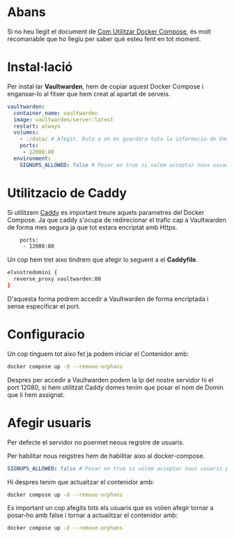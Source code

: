 # Abans

Si no heu llegit el document de [Com Utilitzar Docker Compose](https://github.com/Otorexer/SerLliure/tree/main/Tutorials/ComUtilitzarDockerCompose), és molt recomanable que ho llegiu per saber què esteu fent en tot moment.

# Instal·lació

Per instal·lar **Vaultwarden**, hem de copiar aquest Docker Compose i enganxar-lo al fitxer que hem creat al apartat de serveis.

```yaml
vaultwarden:
  container_name: vaultwarden
  image: vaultwarden/server:latest
  restart: always
  volumes:
    - :/data/ # Afegit. Ruta a on es guardara tota la informacio de Vaultwarden
    ports:
     - 12080:80
  environment:
    SIGNUPS_ALLOWED: false # Posar en true si volem acceptar nous usuaris pero tornar a posar en false un cop afegits els usuaris.
```

# Utilitzacio de Caddy

Si utilitzem [Caddy](https://github.com/Otorexer/SerLliure/tree/main/Serveis/Caddy) es important treure aquets parametres del Docker Compose. Ja que caddy s'ocupa de redirecionar el trafic cap a Vaultwarden de forma mes segura ja que tot estara encriptat amb Https.

```bash
    ports:
     - 12080:80
```

Un cop hem tret aixo tindrem que afegir lo seguent a el **Caddyfile**.

```bash
elvostredomini {
  reverse_proxy vaultwarden:80
}
```

D'aquesta forma podrem accedir a Vaultwarden de forma encriptada i sense especificar el port.

# Configuracio

Un cop tinguem tot aixo fet ja podem iniciar el Contenidor amb:

```bash
docker compose up -d --remove-orphans
```

Despres per accedir a Vaultwarden podem la Ip del nostre servidor hi el port 12080, si hem utilitzat Caddy domes tenim que posar el nom de Domin que li hem assignat.

# Afegir usuaris

Per defecte el servidor no poermet neous registre de usuaris.

Per habilitar nous reigstres hem de habilitar aixo al docker-compose.

```yaml
SIGNUPS_ALLOWED: false # Posar en true si volem acceptar nous usuaris pero tornar a posar en false un cop afegits els usuaris.
```

Hi despres tenim que actuaitzar el contenidor amb:

```bash
docker compose up -d --remove-orphans
```

Es important un cop afegits tots els usuaris que es volien afegir tornar a posar-ho amb false i tornar a actualitzar el contenidor amb:

```bash
docker compose up -d --remove-orphans
```
